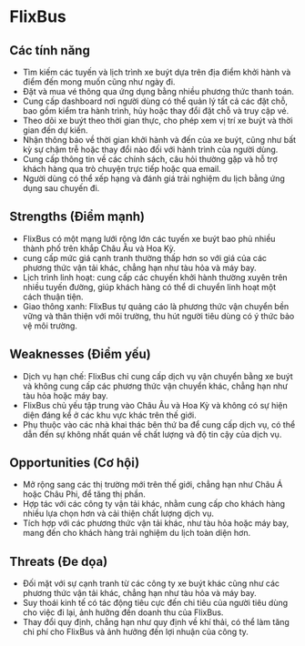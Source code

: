 # FlixBus

## Các tính năng

- Tìm kiếm các tuyến và lịch trình xe buýt dựa trên địa điểm khởi hành và điểm đến mong muốn cũng như ngày đi.
- Đặt và mua vé thông qua ứng dụng bằng nhiều phương thức thanh toán.
- Cung cấp dashboard nơi người dùng có thể quản lý tất cả các đặt chỗ, bao gồm kiểm tra hành trình, hủy hoặc thay đổi đặt chỗ và truy cập vé.
- Theo dõi xe buýt theo thời gian thực, cho phép xem vị trí xe buýt và thời gian đến dự kiến.
- Nhận thông báo về thời gian khởi hành và đến của xe buýt, cũng như bất kỳ sự chậm trễ hoặc thay đổi nào đối với hành trình của người dùng.
- Cung cấp thông tin về các chính sách, câu hỏi thường gặp và hỗ trợ khách hàng qua trò chuyện trực tiếp hoặc qua email.
- Người dùng có thể xếp hạng và đánh giá trải nghiệm du lịch bằng ứng dụng sau chuyến đi.

## Strengths (Điểm mạnh)

- FlixBus có một mạng lưới rộng lớn các tuyến xe buýt bao phủ nhiều thành phố trên khắp Châu Âu và Hoa Kỳ.
- cung cấp mức giá cạnh tranh thường thấp hơn so với giá của các phương thức vận tải khác, chẳng hạn như tàu hỏa và máy bay.
- Lịch trình linh hoạt: cung cấp các chuyến khởi hành thường xuyên trên nhiều tuyến đường, giúp khách hàng có thể di chuyển linh hoạt một cách thuận tiện.
- Giao thông xanh: FlixBus tự quảng cáo là phương thức vận chuyển bền vững và thân thiện với môi trường, thu hút người tiêu dùng có ý thức bảo vệ môi trường.

## Weaknesses (Điểm yếu)

- Dịch vụ hạn chế: FlixBus chỉ cung cấp dịch vụ vận chuyển bằng xe buýt và không cung cấp các phương thức vận chuyển khác, chẳng hạn như tàu hỏa hoặc máy bay.
- FlixBus chủ yếu tập trung vào Châu Âu và Hoa Kỳ và không có sự hiện diện đáng kể ở các khu vực khác trên thế giới.
- Phụ thuộc vào các nhà khai thác bên thứ ba để cung cấp dịch vụ, có thể dẫn đến sự không nhất quán về chất lượng và độ tin cậy của dịch vụ.

## Opportunities (Cơ hội)

- Mở rộng sang các thị trường mới trên thế giới, chẳng hạn như Châu Á hoặc Châu Phi, để tăng thị phần.
- Hợp tác với các công ty vận tải khác, nhằm cung cấp cho khách hàng nhiều lựa chọn hơn và cải thiện chất lượng dịch vụ.
- Tích hợp với các phương thức vận tải khác, như tàu hỏa hoặc máy bay, mang đến cho khách hàng trải nghiệm du lịch toàn diện hơn.

## Threats (Đe dọa)

- Đối mặt với sự cạnh tranh từ các công ty xe buýt khác cũng như các phương thức vận tải khác, chẳng hạn như tàu hỏa và máy bay.
- Suy thoái kinh tế có tác động tiêu cực đến chi tiêu của người tiêu dùng cho việc đi lại, ảnh hưởng đến doanh thu của FlixBus.
- Thay đổi quy định, chẳng hạn như quy định về khí thải, có thể làm tăng chi phí cho FlixBus và ảnh hưởng đến lợi nhuận của công ty.
